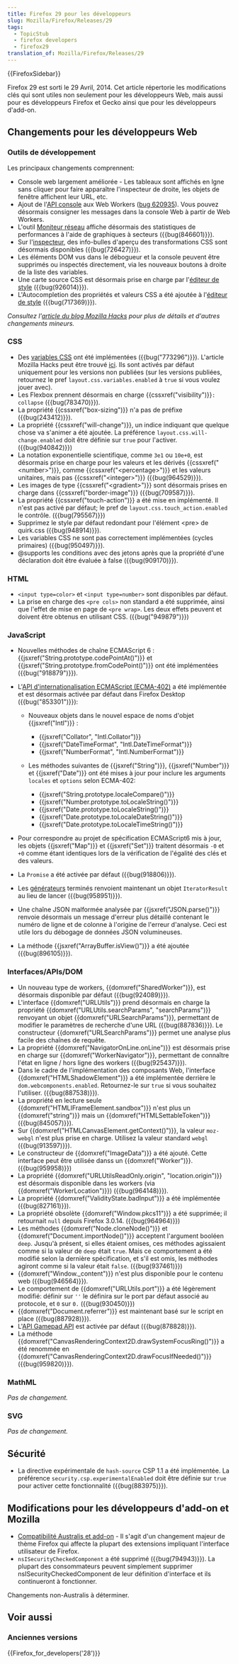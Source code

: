 ```yaml
---
title: Firefox 29 pour les développeurs
slug: Mozilla/Firefox/Releases/29
tags:
  - TopicStub
  - firefox developers
  - firefox29
translation_of: Mozilla/Firefox/Releases/29
---
```

{{FirefoxSidebar}}

Firefox 29 est sorti le 29 Avril, 2014. Cet article répertorie les modifications clés qui sont utiles non seulement pour les développeurs Web, mais aussi pour es développeurs Firefox et Gecko ainsi que pour les développeurs d'add-on.

## Changements pour les développeurs Web

### Outils de développement

Les principaux changements comprennent:

- Console web largement améliorée - Les tableaux sont affichés en lgne sans cliquer pour faire apparaître l'inspecteur de droite, les objets de fenêtre affichent leur URL, etc.
- Ajout de l'[API console](/docs/Web/API/console) aux Web Workers ([bug 620935](https://bugzilla.mozilla.org/show_bug.cgi?id=620935)). Vous pouvez désormais consigner les messages dans la console Web à partir de Web Workers.
- L'outil [Moniteur réseau](/fr/docs/Outils/Moniteur_réseau) affiche désormais des statistiques de performances à l'aide de graphiques à secteurs ({{bug(846601)}}).
- Sur l'[inspecteur](/fr/docs/Outils/Inspecteur), des info-bulles d'aperçu des transformations CSS sont désormais disponibles ({{bug(726427)}}).
- Les éléments DOM vus dans le débogueur et la console peuvent être supprimés ou inspectés directement, via les nouveaux boutons à droite de la liste des variables.
- Une carte source CSS est désormais prise en charge par l'[éditeur de style](/fr/docs/Outils/Éditeur_de_style) ({{bug(926014)}}).
- L'Autocompletion des propriétés et valeurs CSS a été ajoutée à l'[éditeur de style](/fr/docs/Outils/Éditeur_de_style) ({{bug(717369)}}).

_Consultez l'[article du blog Mozilla Hacks](https://hacks.mozilla.org/2014/02/css-source-map-support-network-performance-analysis-more-firefox-developer-tools-episode-29/) pour plus de détails et d'autres changements mineurs._

### CSS

- Des [variables CSS](/fr/docs/Web/CSS/Using_CSS_custom_properties) ont été implémentées ({{bug("773296")}}). L'article Mozilla Hacks peut être trouvé [ici](https://hacks.mozilla.org/2013/12/css-variables-in-firefox-nightly/). Ils sont activés par défaut uniquement pour les versions non publiées (sur les versions publiées, retournez le pref `layout.css.variables.enabled` à `true` si vous voulez jouer avec).
- Les Flexbox prennent désormais en charge {{cssxref("visibility")}}`: collapse` ({{bug(783470)}}).
- La propriété {{cssxref("box-sizing")}} n'a pas de préfixe ({{bug(243412)}}).
- La propriété {{cssxref("will-change")}}, un indice indiquant que quelque chose va s'animer a été ajoutée. La préférence `layout.css.will-change.enabled` doit être définie sur `true` pour l'activer. ({{bug(940842)}})
- La notation exponentielle scientifique, comme `3e1` ou `10e+0`, est désormais prise en charge pour les valeurs et les dérivés {{cssxref("&lt;number&gt;")}}, comme {{cssxref("&lt;percentage&gt;")}} et les valeurs unitaires, mais pas {{cssxref("&lt;integer&gt;")}}  ({{bug(964529)}}).
- Les images de type {{cssxref("&lt;gradient&gt;")}} sont désormais prises en charge dans {{cssxref("border-image")}} ({{bug(709587)}}).
- La propriété {{cssxref("touch-action")}} a été mise en implémenté. Il n'est pas activé par défaut; le pref de `layout.css.touch_action.enabled` le contrôle. ({{bug(795567)}})
- Supprimez le style par défaut redondant pour l'élément \<pre> de quirk.css ({{bug(948914)}}).
- Les variables CSS ne sont pas correctement implémentées (cycles primaires) ({{bug(950497)}}).
- @supports les conditions avec des jetons après que la propriété d'une déclaration doit être évaluée à false ({{bug(909170)}}).

### HTML

- `<input type=color>` et `<input type=number>` sont disponibles par défaut.
- La prise en charge des `<pre cols>` non standard a été supprimée, ainsi que l'effet de mise en page de `<pre wrap>`. Les deux effets peuvent et doivent être obtenus en utilisant CSS. ({{bug("949879")}})

### JavaScript

- Nouvelles méthodes de chaîne ECMAScript 6 : {{jsxref("String.prototype.codePointAt()")}} et {{jsxref("String.prototype.fromCodePoint()")}} ont été implémentées ({{bug("918879")}}).
- L'[API d'internationalisation ECMAScript (ECMA-402)](http://www.ecma-international.org/ecma-402/1.0/) a été implémentée et est désormais activée par défaut dans Firefox Desktop ({{bug("853301")}}):

  - Nouveaux objets dans le nouvel espace de noms d'objet {{jsxref("Intl")}} :

    - {{jsxref("Collator", "Intl.Collator")}}
    - {{jsxref("DateTimeFormat", "Intl.DateTimeFormat")}}
    - {{jsxref("NumberFormat", "Intl.NumberFormat")}}

  - Les méthodes suivantes de {{jsxref("String")}}, {{jsxref("Number")}} et {{jsxref("Date")}} ont été mises à jour pour inclure les arguments `locales` et `options` selon ECMA-402:

    - {{jsxref("String.prototype.localeCompare()")}}
    - {{jsxref("Number.prototype.toLocaleString()")}}
    - {{jsxref("Date.prototype.toLocaleString()")}}
    - {{jsxref("Date.prototype.toLocaleDateString()")}}
    - {{jsxref("Date.prototype.toLocaleTimeString()")}}

- Pour correspondre au projet de spécification ECMAScript6 mis à jour, les objets {{jsxref("Map")}} et {{jsxref("Set")}} traitent désormais `-0` et `+0` comme étant identiques lors de la vérification de l'égalité des clés et des valeurs.
- La `Promise` a été activée par défaut ({{bug(918806)}}).
- Les [générateurs](/fr/docs/Web/JavaScript/Reference/Statements/function*) terminés renvoient maintenant un objet `IteratorResult` au lieu de lancer ({{bug(958951)}}).
- Une chaîne JSON malformée analysée par {{jsxref("JSON.parse()")}} renvoie désormais un message d'erreur plus détaillé contenant le numéro de ligne et de colonne à l'origine de l'erreur d'analyse. Ceci est utile lors du débogage de données JSON volumineuses.
- La méthode {{jsxref("ArrayBuffer.isView()")}} a été ajoutée ({{bug(896105)}}).

### Interfaces/APIs/DOM

- Un nouveau type de workers, {{domxref("SharedWorker")}}, est désormais disponible par défaut ({{bug(924089)}}).
- L'interface {{domxref("URLUtils")}} prend désormais en charge la propriété {{domxref("URLUtils.searchParams", "searchParams")}} renvoyant un objet {{domxref("URLSearchParams")}}, permettant de modifier le paramètres de recherche d'une URL ({{bug(887836)}}). Le constructeur {{domxref("URLSearchParams")}} permet une analyse plus facile des chaînes de requête.
- La propriété {{domxref("NavigatorOnLine.onLine")}} est désormais prise en charge sur {{domxref("WorkerNavigator")}}, permettant de connaître l'état en ligne / hors ligne des workers ({{bug(925437)}}).
- Dans le cadre de l'implémentation des composants Web, l'interface {{domxref("HTMLShadowElement")}} a été implémentée derrière le `dom.webcomponents.enabled`. Retournez-le sur `true` si vous souhaitez l'utiliser. ({{bug(887538)}}).
- La propriété en lecture seule {{domxref("HTMLIFrameElement.sandbox")}} n'est plus un {{domxref("string")}} mais un {{domxref("HTMLSettableToken")}} ({{bug(845057)}}).
- Sur {{domxref("HTMLCanvasElement.getContext()")}}, la valeur `moz-webgl` n'est plus prise en charge. Utilisez la valeur standard `webgl` ({{bug(913597)}}).
- Le constructeur de {{domxref("ImageData")}} a été ajouté. Cette interface peut être utilisée danss un {{domxref("Worker")}}. ({{bug(959958)}})
- La propriété {{domxref("URLUtilsReadOnly.origin", "location.origin")}} est désormais disponible dans les workers (via {{domxref("WorkerLocation")}}) ({{bug(964148)}}).
- La propriété {{domxref("ValidityState.badInput")}} a été implémentée ({{bug(827161)}}).
- La propriété obsolète {{domxref("Window.pkcs11")}} a été supprimée; il retournait `null` depuis Firefox 3.0.14. ({{bug(964964)}})
- Les méthodes {{domxref("Node.cloneNode()")}} et {{domxref("Document.importNode()")}} acceptent l'argument booléen `deep`. Jusqu'à présent, si elles étaient omises, ces méthodes agissaient comme si la valeur de `deep` était `true`. Mais ce comportement a été modifié selon la dernière spécification, et s'il est omis, les méthodes agiront comme si la valeur était `false`. ({{bug(937461)}})
- {{domxref("Window._content")}} n'est plus disponible pour le contenu web ({{bug(946564)}}).
- Le comportement de {{domxref("URLUtils.port")}} a été légèrement modifié: définir sur `''` le définira sur le port par défaut associé au protocole, et `0` sur `0.` ({{bug(930450)}})
- {{domxref("Document.referrer")}} est maintenant basé sur le script en place ({{bug(887928)}}).
- L'[API Gamepad API](/fr/docs/Web/Guide/API/Gamepad) est activée par défaut ({{bug(878828)}}).
- La méthode {{domxref("CanvasRenderingContext2D.drawSystemFocusRing()")}} a été renommée en {{domxref("CanvasRenderingContext2D.drawFocusIfNeeded()")}} ({{bug(959820)}}).

### MathML

_Pas de changement._

### SVG

_Pas de changement._

## Sécurité

- La directive expérimentale de `hash-source` CSP 1.1 a été implémentée. La préférence `security.csp.experimentalEnabled` doit être définie sur `true` pour activer cette fonctionnalité ({{bug(883975)}}).

## Modifications pour les développeurs d'add-on et Mozilla

- [Compatibilité Australis et add-on](/fr/Firefox/Australis_add-on_compat) - Il s'agit d'un changement majeur de thème Firefox qui affecte la plupart des extensions impliquant l'interface utilisateur de Firefox.
- `nsISecurityCheckedComponent` a été supprimé ({{bug(794943)}}). La plupart des consommateurs peuvent simplement supprimer nsISecurityCheckedComponent de leur définition d'interface et ils continueront à fonctionner.

Changements non-Australis à déterminer.

## Voir aussi

### Anciennes versions

{{Firefox_for_developers('28')}}

